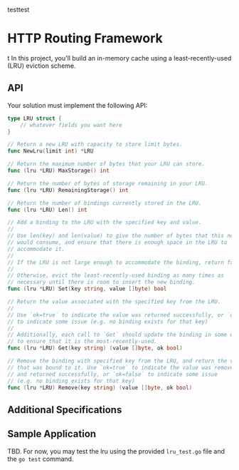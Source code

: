 testtest

# HTTP Routing Framework
t
In this project, you'll build an in-memory cache using a least-recently-used (LRU)
eviction scheme.

## API

Your solution must implement the following API:

```go
type LRU struct {
	// whatever fields you want here
}

// Return a new LRU with capacity to store limit bytes.
func NewLru(limit int) *LRU

// Return the maximum number of bytes that your LRU can store.
func (lru *LRU) MaxStorage() int

// Return the number of bytes of storage remaining in your LRU.
func (lru *LRU) RemainingStorage() int

// Return the number of bindings currently stored in the LRU.
func (lru *LRU) Len() int

// Add a binding to the LRU with the specified key and value.
//
// Use len(key) and len(value) to give the number of bytes that this new binding
// would consume, and ensure that there is enough space in the LRU to
// accommodate it.
//
// If the LRU is not large enough to accommodate the binding, return false.
//
// Otherwise, evict the least-recently-used binding as many times as
// necessary until there is room to insert the new binding.
func (lru *LRU) Set(key string, value []byte) bool

// Return the value associated with the specified key from the LRU.
//
// Use `ok=true` to indicate the value was returned successfully, or `ok=false`
// to indicate some issue (e.g. no binding exists for that key)
//
// Additionally, each call to `Get` should update the binding in some way
// to ensure that it is the most-recently-used.
func (lru *LRU) Get(key string) (value []byte, ok bool)

// Remove the binding with specified key from the LRU, and return the value
// that was bound to it. Use `ok=true` to indicate the value was removed
// and returned successfully, or `ok=false` to indicate some issue
// (e.g. no binding exists for that key)
func (lru *LRU) Remove(key string) (value []byte, ok bool)
```

## Additional Specifications


## Sample Application

TBD. For now, you may test the lru using the provided `lru_test.go` file and
the `go test` command.
